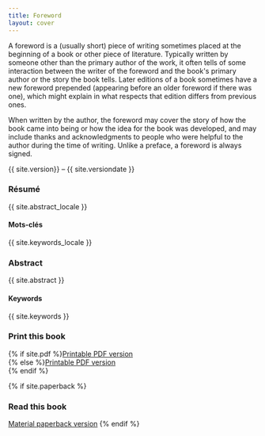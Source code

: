 ```yaml
---
title: Foreword
layout: cover
---
```

A foreword is a (usually short) piece of writing sometimes placed at the beginning of a book or other piece of literature. Typically written by someone other than the primary author of the work, it often tells of some interaction between the writer of the foreword and the book's primary author or the story the book tells. Later editions of a book sometimes have a new foreword prepended (appearing before an older foreword if there was one), which might explain in what respects that edition differs from previous ones.

When written by the author, the foreword may cover the story of how the book came into being or how the idea for the book was developed, and may include thanks and acknowledgments to people who were helpful to the author during the time of writing. Unlike a preface, a foreword is always signed.

{{ site.version}} – {{ site.versiondate }}

### Résumé
{{ site.abstract_locale }}

#### Mots-clés
{{ site.keywords_locale }}

### Abstract
{{ site.abstract }}

#### Keywords
{{ site.keywords }}


### Print this book
{% if site.pdf %}[Printable PDF version]({{site.url}}{{site.baseurl}}{{site.pdf}})<br>{% else %}[Printable PDF version]({{site.url}}{{site.baseurl}}/print)<br>{% endif %}

{% if site.paperback %}
### Read this book
[Material paperback version]({{site.paperback}})
{% endif %}
